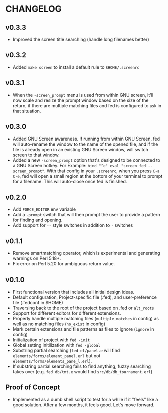 # CHANGELOG

## v0.3.3

* Improved the screen title searching (handle long filenames better)

## v0.3.2

* Added `make screen` to install a default rule to `$HOME/.screenrc`

## v0.3.1

* When the `-screen_prompt` menu is used from within GNU screen, it'll now
  scale and resize the prompt window based on the size of the return, if there
  are multiple matching files and fed is configured to `ask` in that situation.

## v0.3.0

* Added GNU Screen awareness. If running from within GNU Screen, fed will
  auto-rename the window to the name of the opened file, and if the file is
  already open in an existing GNU Screen window, will switch screen to that
  window.
* Added a new `-screen_prompt` option that's designed to be connected to a
  GNU Screen hotkey. For Example: `bind "^e" eval "screen fed --screen_prompt"`.
  With that config in your `.screenrc`, when you press `C-a C-e`, fed will open
  a small region at the bottom of your terminal to prompt for a filename.
  This will auto-close once fed is finished.

## v0.2.0

* Add `FORCE_EDITOR` env variable
* Add a `-prompt` switch that will then prompt the user to provide a pattern
  for finding and opening.
* Add support for `--` style switches in addition to `-` switches

## v0.1.1

* Remove smartmatching operator, which is experimental and generating warnings
  on Perl 5.18+.
* Fix error on Perl 5.20 for ambiguous return value.

## v0.1.0

* First functional version that includes all initial design ideas.
* Default configuration, Project-specific file (.fed), and user-preference file
  (.fedconf in $HOME)
* Traversing back to the root of the project based on .fed or `alt_roots`
* Support for different editors for different extensions.
* Properly handle multiple matching files (`multiple_matches` in config) as
  well as no matching files (`no_exist` in config)
* Mark certain extensions and file patterns as files to ignore (`ignore` in
  config)
* Initialization of project with `fed -init`
* Global setting initilization with `fed -global`
* Substring partial searching (`fed el/panel.e` will find
  `elements/forms/element_panel.erl` but not
  `elements/forms/elements_pane_l.erl`).
* If substring partial searching fails to find anything, fuzzy searching takes
  over (e.g. `fed db/tmt.e` would find `src/db/db_tournament.erl`)


## Proof of Concept

* Implemented as a dumb shell script to test for a while if it "feels" like a
  good solution. After a few months, it feels good. Let's move forward.
